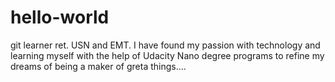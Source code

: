 # hello-world
git learner
ret. USN and EMT. I have found my passion with technology and learning myself with the help of Udacity Nano degree programs to refine my dreams of being a maker of greta things....
